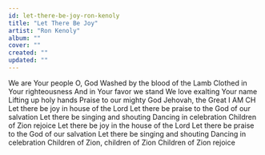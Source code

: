 ```yaml
---
id: let-there-be-joy-ron-kenoly
title: "Let There Be Joy"
artist: "Ron Kenoly"
album: ""
cover: ""
created: ""
updated: ""
---
```


We are Your people O, God
Washed by the blood of the Lamb
Clothed in Your righteousness
And in Your favor we stand
We love exalting Your name
Lifting up holy hands
Praise to our mighty God
Jehovah, the Great I AM
CH
Let there be joy in house of the Lord
Let there be praise to the God of our salvation
Let there be singing and shouting
Dancing in celebration
Children of Zion rejoice
Let there be joy in the house of the Lord
Let there be praise to the God of our salvation
Let there be singing and shouting
Dancing in celebration
Children of Zion, children of Zion
Children of Zion rejoice